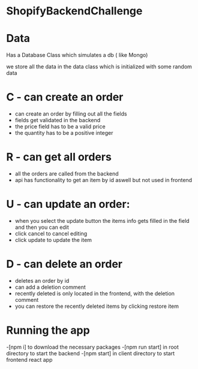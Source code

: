 # ShopifyBackendChallenge

# Data
Has a Database Class which simulates a db ( like Mongo)

we store all the data in the data class which is initialized with some random data

# C - can create an order
- can create an order by filling out all the fields
- fields get validated in the backend
- the price field has to be a valid price
- the quantity has to be a positive integer
# R - can get all orders
- all the orders are called from the backend
- api has functionality to get an item by id aswell but not used in frontend
# U - can update an order:
- when you select the update button the items info gets filled in the field and then you can edit
- click cancel to cancel editing
- click update to update the item
# D - can delete an order
- deletes an order by id 
- can add a deletion comment
- recently deleted is only located in the frontend, with the deletion comment
- you can restore the recently deleted items by clicking restore item


# Running the app
-[npm i] to download the necessary packages
-[npm run start] in root directory to start the backend
-[npm start] in client directory to start frontend react app